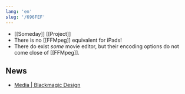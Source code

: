 ```yaml
---
lang: 'en'
slug: '/696FEF'
---
```


- [[Someday]] [[Project]]
- There is no [[FFMpeg]] equivalent for iPads!
- There do exist _some_ movie editor, but their encoding options do not come close of [[FFMpeg]].

## News

- [Media | Blackmagic Design](https://www.blackmagicdesign.com/media/release/20221020-02)
